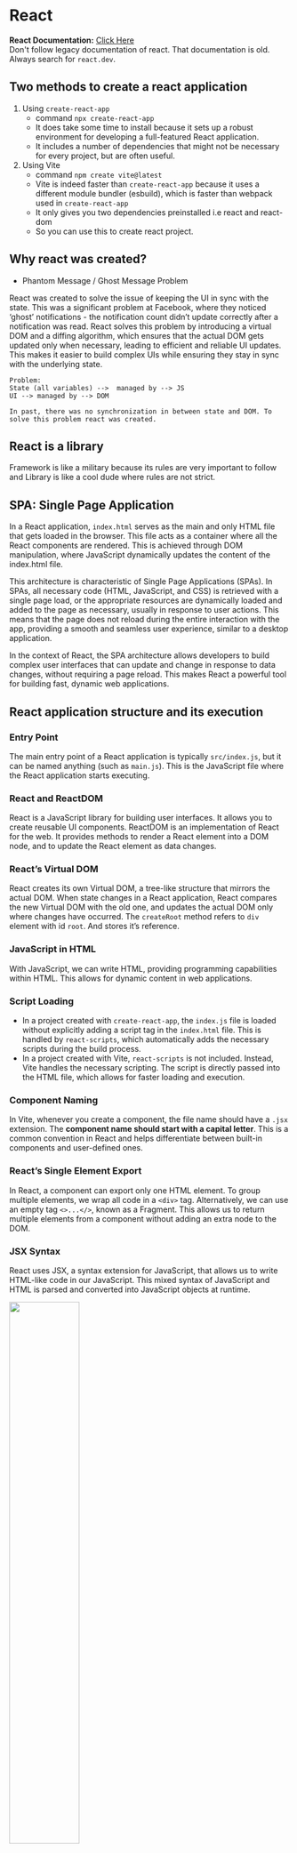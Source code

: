 # React

**React Documentation:** <a href="https://react.dev/learn">Click Here</a><br>
Don't follow legacy documentation of react. That documentation is old.
Always search for `react.dev`.

## Two methods to create a react application
1. Using `create-react-app`
    - command `npx create-react-app`
    - It does take some time to install because it sets up a robust environment for developing a full-featured React application.
    - It includes a number of dependencies that might not be necessary for every project, but are often useful.
2. Using Vite
    - command `npm create vite@latest`
    - Vite is indeed faster than `create-react-app` because it uses a different module bundler (esbuild), which is faster than webpack used in `create-react-app`
    - It only gives you two dependencies preinstalled i.e react and react-dom
    - So you can use this to create react project.

## Why react was created?
- Phantom Message / Ghost Message Problem

React was created to solve the issue of keeping the UI in sync with the state. This was a significant problem at Facebook, where they noticed ‘ghost’ notifications - the notification count didn’t update correctly after a notification was read. React solves this problem by introducing a virtual DOM and a diffing algorithm, which ensures that the actual DOM gets updated only when necessary, leading to efficient and reliable UI updates. This makes it easier to build complex UIs while ensuring they stay in sync with the underlying state.

```
Problem: 
State (all variables) -->  managed by --> JS
UI --> managed by --> DOM

In past, there was no synchronization in between state and DOM. To solve this problem react was created.
```

## React is a library
Framework is like a military because its rules are very important to follow and Library is like a cool dude where rules are not strict.

## SPA: Single Page Application
In a React application, `index.html` serves as the main and only HTML file that gets loaded in the browser. This file acts as a container where all the React components are rendered. This is achieved through DOM manipulation, where JavaScript dynamically updates the content of the index.html file.

This architecture is characteristic of Single Page Applications (SPAs). In SPAs, all necessary code (HTML, JavaScript, and CSS) is retrieved with a single page load, or the appropriate resources are dynamically loaded and added to the page as necessary, usually in response to user actions. This means that the page does not reload during the entire interaction with the app, providing a smooth and seamless user experience, similar to a desktop application.

In the context of React, the SPA architecture allows developers to build complex user interfaces that can update and change in response to data changes, without requiring a page reload. This makes React a powerful tool for building fast, dynamic web applications.


## React application structure and its execution

### Entry Point
The main entry point of a React application is typically `src/index.js`, but it can be named anything (such as `main.js`). This is the JavaScript file where the React application starts executing.

### React and ReactDOM
React is a JavaScript library for building user interfaces. It allows you to create reusable UI components. ReactDOM is an implementation of React for the web. It provides methods to render a React element into a DOM node, and to update the React element as data changes.

### React’s Virtual DOM
React creates its own Virtual DOM, a tree-like structure that mirrors the actual DOM. When state changes in a React application, React compares the new Virtual DOM with the old one, and updates the actual DOM only where changes have occurred. The `createRoot` method refers to `div` element with id `root`. And stores it’s reference.

### JavaScript in HTML
With JavaScript, we can write HTML, providing programming capabilities within HTML. This allows for dynamic content in web applications.

### Script Loading
- In a project created with `create-react-app`, the `index.js` file is loaded without explicitly adding a script tag in the `index.html` file. This is handled by `react-scripts`, which automatically adds the necessary scripts during the build process.
- In a project created with Vite, `react-scripts` is not included. Instead, Vite handles the necessary scripting. The script is directly passed into the HTML file, which allows for faster loading and execution.

### Component Naming
In Vite, whenever you create a component, the file name should have a `.jsx` extension. The **component name should start with a capital letter**. This is a common convention in React and helps differentiate between built-in components and user-defined ones.

### React’s Single Element Export
In React, a component can export only one HTML element. To group multiple elements, we wrap all code in a `<div>` tag. Alternatively, we can use an empty tag `<>...</>`, known as a Fragment. This allows us to return multiple elements from a component without adding an extra node to the DOM.

### JSX Syntax
React uses JSX, a syntax extension for JavaScript, that allows us to write HTML-like code in our JavaScript. This mixed syntax of JavaScript and HTML is parsed and converted into JavaScript objects at runtime.

<img src="image.png" width="50%" /><br>
React don't understand above syntax.

<br>
<img src="image-1.png" width="60%" /> <br>
React understand this converted syntax.


### Bundlers in react
React applications typically use a bundler like Babel or Vite’s own bundler. Bundlers convert the jsx syntax into javascript.

### Component invocation in react
In React, components should be invoked using JSX syntax like `<MyApp />`. Although it’s technically possible to invoke a component as a function like `MyApp()`, this is not recommended as it can lead to unexpected behavior and issues with component lifecycle and state management.

### React’s Responsiveness to State Changes
React is designed to respond to changes in state variables. If a state variable updates, React ensures that the change is reflected everywhere the state variable is used. 

<img src="image-2.png" width=40% />
<br> Here as one state change it's change is reflected everywhere.

### React’s Solution to UI Updates
In plain JavaScript, updating the same value in multiple places requires multiple query selector statements. React simplifies this by handling UI updates automatically. If the UI needs to update, React takes care of it, not the developer.

### React Hooks
React provides methods called hooks that allow your UI to update in response to state changes. Each hook has its own specific task.

### useState Hook
The useState hook is a fundamental hook in React that propagates changes in your UI. It can be initialized with any default value (`true, false, “”, number, {}, []`). The useState hook returns two things in an array format: a variable representing the current state, and a method to update that variable

When a state update function (like setCounter) triggers, React automatically analyzes the DOM and updates all places where that value is used.

### Virtual DOM in React
The Virtual DOM is a core concept in React. It’s an in-memory representation of the Real DOM. The Virtual DOM was a key feature of React, but it’s not that React doesn’t use it anymore, it’s just that with the advent of the Fiber architecture, the way React uses the Virtual DOM has evolved.
*Learn more from internet*

### createRoot Method
The `createRoot` method is used in React to create a root fiber node on a DOM element with a specific id, typically ‘root’. This method is part of the ReactDOM package and is used to create a root from which a React component tree can be rendered.

### React Fiber
React Fiber is a reimplementation of React’s core reconciliation algorithm. It’s the result of over two years of research by the React team. The goal of React Fiber is to increase its suitability for areas like animation, layout, and gestures8. Its headline feature is incremental rendering: the ability to split rendering work into chunks and spread it out over multiple frames.
*Learn more about React Fiber on: <a href="https://github.com/acdlite/react-fiber-architecture.git">acdlite
/react-fiber-architecture</a>*

### Reconciliation in react
Reconciliation is the process by which React updates the DOM. When a component’s state changes, React has to calculate if it is necessary to update the DOM. It does this by creating a new Virtual DOM and comparing it with the current DOM

### Keys in React Fiber
When rendering lists in React, it’s important to specify a key prop for each child in the list. Keys help React identify which items have changed, are added, or are removed, and should be stable, predictable, and unique. This allows React to be more efficient when re-rendering lists.

### Props 
- In React, props (short for properties) make components reusable. By default, a component gets access to props, but props doesn’t contain anything.

- If you want to pass an object or an array in props, it can’t be passed directly. You need to declare that in a variable and then pass.
![alt text](image-3.png) <br>

- Props in React is an object. So, you can access its values by dot notation method.

- If you do not send any prop for a specific property, you can give it a default value. <br>
    - You can give a default value directly in a code but it's not good for readablility.
    <img src="image-4.png" width=40%>
    - Better is to destructure the prop and give default values.
    <img src="image-5.png" width=70%>

### useState Batched updates VS Individual updates: Interview Question
- In React, the useState hook is a common way to manage state within functional components. When you call setCounter to update the state, React groups these updates together and re-renders the component only once after all the updates have been applied. This batching mechanism improves performance by minimizing unnecessary re-renders.

- However, in certain cases, you might want to bypass this batching behavior and have each setCounter call trigger an individual update. This can be useful when you need to ensure that multiple state updates are applied in a specific order, or when you want to perform side effects after each update.

- Code Example: 
![alt text](image-6.png)
Since these calls are made within the same event handler, React batches them together and updates the state only once, resulting in a final increment of 1.

    ![alt text](image-7.png)
    The code is modified to use a callback function with setCounter.
The callback receives the previous state (prevCounter) as an argument.
Each call to setCounter now triggers an individual update, ensuring that the counter increments by 1 each time.

- Key Points:
    - By default, useState updates are batched for performance optimization. Use the callback syntax for setCounter to force individual updates when needed. Individual updates can be useful for ensuring update order or performing side effects.

- Additional Considerations:
    - While individual updates can be useful in specific cases, keep in mind that they can potentially impact performance if used excessively. Consider using other techniques like refs or the useEffect hook if you need more granular control over updates or side effects.


### React Hooks in Password Generation Program
In a password generation program, you might need to continuously call certain functions, such as when a slider is moved or when options like numbers or symbols are selected12. However, continuously running these functions can be unoptimized. To optimize this, React provides us with some hooks.

- **useCallback Hook**
    useCallback is a React Hook that lets you cache a function definition between re-renders. This is particularly useful when passing callbacks to optimized child components that rely on reference equality to prevent unnecessary renders.

- **useEffect Hook**
    useEffect is a React Hook that lets you perform side effects in function components. It is a close replacement for `componentDidMount`, `componentDidUpdate`, and `componentWillUnmount` in class components. It runs after every render but can be optimized to run only when certain values have changed

- **useRef Hook**
    useRef is a React Hook that lets you create a mutable reference object. The `.current` property of the returned object is initialized with the passed argument and persists for the full lifetime of the component

### Somethings about hooks
- Hook is an itself a method. Which returns an array `[variable, function]`. Maximum times hooks return only javascript so keep that file’s extension ‘JS’ not ‘jsx’. It’s a good practice.
- Custom hooks can also be able to use built in hooks.
- Hooks name start with *use*. It’s a standardized approach.



## React Router
- Refer: `09_react_router\` this project
- When you install `react-router-dom` then it gives you `Link` and `NavLink`.
    You can understand it as, `Link` instead of `<a>` tag. But unlike the `<a>` tag, `Link` doesn't refresh the page. And for `href` there is an option called `to`.

- There are two methods to use react-router you can learn from `09_react_router\src\main.jsx` this file.

### Layout: 
In React, a common pattern for building UIs is to create a Layout component that contains common elements such as headers and footers. Instead of including these elements in every component, you can include them once in the Layout component and wrap your other components inside it. This approach is more optimized and makes your components reusable. We pass other components in Layout dynamically by using `outlet`.

Outlet is a component in React Router that renders the child route elements. It allows nested UI to show up when child routes are rendered. If the parent route matched exactly, it will render a child index route or nothing if there is no index route. This makes it possible to create dynamic and nested routes in your React application.

### Loader: 
If you want to fetch data from any website/database, then you can make an API call directly from here. When you point a cursor on the link at that time it will fetch the data. It also does it first than useEffect. It does it before clicking that element. It already fetched the data and stored it in cache.


## Context API

### Prop Drilling in React
Prop drilling refers to the process of passing data from a component higher up in the React component hierarchy (a parent) to a component further down in the hierarchy (a child or descendant) using props. This often involves passing data through various levels of components that do not directly need the data, just to reach the ones that do.

### Why prop drilling is a problem?
Prop drilling can lead to issues with component reusability and app performance. The problem with this approach is that most of the components through which this data is passed have no actual need for this data. They are simply used as mediums for transporting this data to its destination component. This can cause major issues with component reusability and app performance.

### Solution of this problem
There are several ways to overcome prop drilling, including using the Context API, Redux, or other state management libraries. These tools allow you to store state in a central location and access it from any component, eliminating the need to pass data through intermediate components.